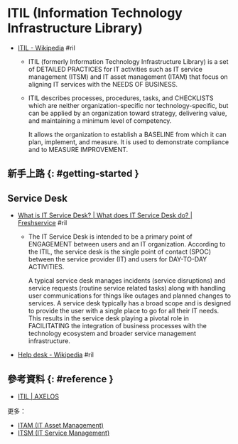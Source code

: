 # ITIL (Information Technology Infrastructure Library)

  - [ITIL \- Wikipedia](https://en.wikipedia.org/wiki/ITIL) #ril

      - ITIL (formerly Information Technology Infrastructure Library) is a set of DETAILED PRACTICES for IT activities such as IT service management (ITSM) and IT asset management (ITAM) that focus on aligning IT services with the NEEDS OF BUSINESS.

      - ITIL describes processes, procedures, tasks, and CHECKLISTS which are neither organization-specific nor technology-specific, but can be applied by an organization toward strategy, delivering value, and maintaining a minimum level of competency.

        It allows the organization to establish a BASELINE from which it can plan, implement, and measure. It is used to demonstrate compliance and to MEASURE IMPROVEMENT.

## 新手上路 {: #getting-started }

## Service Desk

  - [What is IT Service Desk? \| What does IT Service Desk do? \| Freshservice](https://freshservice.com/eu/it-service-desk-software/) #ril

      - The IT Service Desk is intended to be a primary point of ENGAGEMENT between users and an IT organization. According to the ITIL, the service desk is the single point of contact (SPOC) between the service provider (IT) and users for DAY-TO-DAY ACTIVITIES.

        A typical service desk manages incidents (service disruptions) and service requests (routine service related tasks) along with handling user communications for things like outages and planned changes to services. A service desk typically has a broad scope and is designed to provide the user with a single place to go for all their IT needs. This results in the service desk playing a pivotal role in FACILITATING the integration of business processes with the technology ecosystem and broader service management infrastructure.

  - [Help desk \- Wikipedia](https://en.wikipedia.org/wiki/Help_desk) #ril

## 參考資料 {: #reference }

  - [ITIL | AXELOS](https://www.axelos.com/best-practice-solutions/itil)

更多：

  - [ITAM (IT Asset Management)](itam.md)
  - [ITSM (IT Service Management)](itsm.md)
